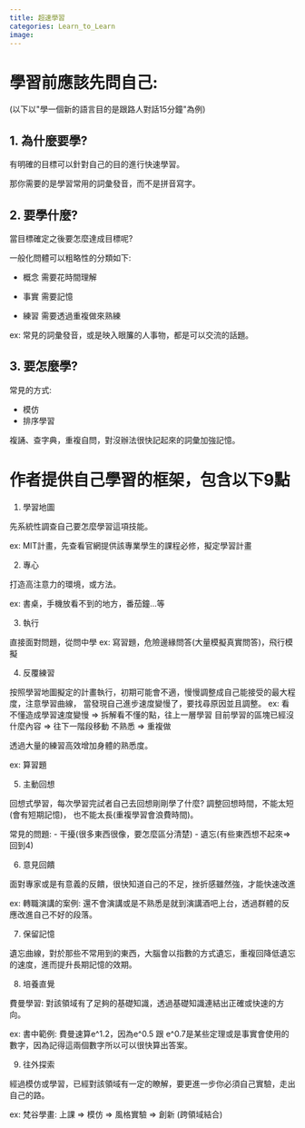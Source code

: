 ```yaml
---
title: 超速學習
categories: Learn_to_Learn
image: 
---
```



# 學習前應該先問自己: 

(以下以"學一個新的語言目的是跟路人對話15分鐘"為例)

## 1. 為什麼要學?

有明確的目標可以針對自己的目的進行快速學習。

那你需要的是學習常用的詞彙發音，而不是拼音寫字。


## 2. 要學什麼?

當目標確定之後要怎麼達成目標呢?

一般化問體可以粗略性的分類如下: 

- 概念
需要花時間理解

- 事實
需要記憶

- 練習
需要透過重複做來熟練


ex: 常見的詞彙發音，或是映入眼簾的人事物，都是可以交流的話題。


## 3. 要怎麼學?

常見的方式:

- 模仿
- 排序學習

複誦、查字典，重複自問，對沒辦法很快記起來的詞彙加強記憶。


# 作者提供自己學習的框架，包含以下9點


1. 學習地圖

先系統性調查自己要怎麼學習這項技能。

ex: MIT計畫，先查看官網提供該專業學生的課程必修，擬定學習計畫

2. 專心

打造高注意力的環境，或方法。

ex: 書桌，手機放看不到的地方，番茄鐘...等

3. 執行

直接面對問題，從問中學 
ex: 寫習題，危險邊緣問答(大量模擬真實問答)，飛行模擬


4. 反覆練習

按照學習地圖擬定的計畫執行，初期可能會不適，慢慢調整成自己能接受的最大程度，注意學習曲線，
當發現自己進步速度變慢了，要找尋原因並且調整。
ex: 
看不懂造成學習速度變慢 => 拆解看不懂的點，往上一層學習
目前學習的區塊已經沒什麼內容 => 往下一階段移動
不熟悉 => 重複做




透過大量的練習高效增加身體的熟悉度。

ex: 算習題

5. 主動回想

回想式學習，每次學習完試者自己去回想剛剛學了什麼? 調整回想時間，不能太短(會有短期記憶)，
也不能太長(重複學習會浪費時間)。

常見的問題: 
	- 干擾(很多東西很像，要怎麼區分清楚)
	- 遺忘(有些東西想不起來=>回到4)

6. 意見回饋

面對專家或是有意義的反饋，很快知道自己的不足，挫折感雖然強，才能快速改進

ex: 轉職演講的案例: 還不會演講或是不熟悉是就到演講酒吧上台，透過群體的反應改進自己不好的段落。


7. 保留記憶

遺忘曲線，對於那些不常用到的東西，大腦會以指數的方式遺忘，重複回降低遺忘的速度，進而提升長期記憶的效期。


8. 培養直覺

費曼學習: 對該領域有了足夠的基礎知識，透過基礎知識連結出正確或快速的方向。

ex: 書中範例: 費曼速算e^1.2，因為e^0.5 跟 e^0.7是某些定理或是事實會使用的數字，因為記得這兩個數字所以可以很快算出答案。


9. 往外探索

經過模仿或學習，已經對該領域有一定的瞭解，要更進一步你必須自己實驗，走出自己的路。

ex: 梵谷學畫: 上課 => 模仿 => 風格實驗 => 創新 (跨領域結合)


